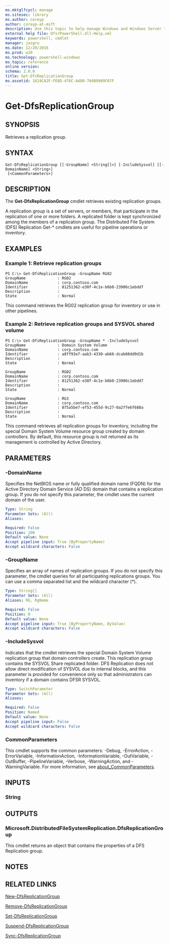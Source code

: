 ```yaml
---
ms.mktglfcycl: manage
ms.sitesec: library
ms.author: coreyp
author: coreyp-at-msft
description: Use this topic to help manage Windows and Windows Server technologies with Windows PowerShell.
external help file: DfsrPowerShell.dll-Help.xml
keywords: powershell, cmdlet
manager: jasgro
ms.date: 12/20/2016
ms.prod: w10
ms.technology: powershell-windows
ms.topic: reference
online version: 
schema: 2.0.0
title: Get-DfsReplicationGroup
ms.assetid: 1624CA2F-FE6D-476C-A480-764B9969FA7F
---
```


# Get-DfsReplicationGroup

## SYNOPSIS
Retrieves a replication group.

## SYNTAX

```
Get-DfsReplicationGroup [[-GroupName] <String[]>] [-IncludeSysvol] [[-DomainName] <String>]
 [<CommonParameters>]
```

## DESCRIPTION
The **Get-DfsReplicationGroup** cmdlet retrieves existing replication groups.

A replication group is a set of servers, or members, that participate in the replication of one or more folders.
A replicated folder is kept synchronized among the members of a replication group.
The Distributed File System (DFS) Replication Get-* cmdlets are useful for pipeline operations or inventory.

## EXAMPLES

### Example 1: Retrieve replication groups
```
PS C:\> Get-DfsReplicationGroup -GroupName RG02
GroupName              : RG02
DomainName             : corp.contoso.com
Identifier             : 81251362-e30f-4c1e-b6b0-23906c1ebdd7
Description            : 
State                  : Normal
```

This command retrieves the RG02 replication group for inventory or use in other pipelines.

### Example 2: Retrieve replication groups and SYSVOL shared volume
```
PS C:\> Get-DfsReplicationGroup -GroupName * -IncludeSysvol
GroupName              : Domain System Volume
DomainName             : corp.contoso.com
Identifier             : a8ff93e7-aab3-4330-ab66-dcab60dd9d1b
Description            : 
State                  : Normal 

GroupName              : RG02
DomainName             : corp.contoso.com
Identifier             : 81251362-e30f-4c1e-b6b0-23906c1ebdd7
Description            : 
State                  : Normal 

GroupName              : RG3
DomainName             : corp.contoso.com
Identifier             : 075a5be7-ef53-455d-9c27-0a2ffe6f688a
Description            : 
State                  : Normal
```

This command retrieves all replication groups for inventory, including the special Domain System Volume resource group created by domain controllers.
By default, this resource group is not returned as its management is controlled by Active Directory.

## PARAMETERS

### -DomainName
Specifies the NetBIOS name or fully qualified domain name (FQDN) for the Active Directory Domain Service (AD DS) domain that contains a replication group.
If you do not specify this parameter, the cmdlet uses the current domain of the user.

```yaml
Type: String
Parameter Sets: (All)
Aliases: 

Required: False
Position: 100
Default value: None
Accept pipeline input: True (ByPropertyName)
Accept wildcard characters: False
```

### -GroupName
Specifies an array of names of replication groups.
If you do not specify this parameter, the cmdlet queries for all participating replications groups.
You can use a comma separated list and the wildcard character (*).

```yaml
Type: String[]
Parameter Sets: (All)
Aliases: RG, RgName

Required: False
Position: 0
Default value: None
Accept pipeline input: True (ByPropertyName, ByValue)
Accept wildcard characters: False
```

### -IncludeSysvol
Indicates that the cmdlet retrieves the special Domain System Volume replication group that domain controllers create.
This replication group contains the SYSVOL Share replicated folder.
DFS Replication does not allow direct modification of SYSVOL due to internal blocks, and this parameter is provided for convenience only so that administrators can inventory if a domain contains DFSR SYSVOL.

```yaml
Type: SwitchParameter
Parameter Sets: (All)
Aliases: 

Required: False
Position: Named
Default value: None
Accept pipeline input: False
Accept wildcard characters: False
```

### CommonParameters
This cmdlet supports the common parameters: -Debug, -ErrorAction, -ErrorVariable, -InformationAction, -InformationVariable, -OutVariable, -OutBuffer, -PipelineVariable, -Verbose, -WarningAction, and -WarningVariable. For more information, see [about_CommonParameters](http://go.microsoft.com/fwlink/?LinkID=113216).

## INPUTS

### String

## OUTPUTS

### Microsoft.DistributedFileSystemReplication.DfsReplicationGroup
This cmdlet returns an object that contains the properties of a DFS Replication group.

## NOTES

## RELATED LINKS

[New-DfsReplicationGroup](./new-dfsreplicationgroup.md)

[Remove-DfsReplicationGroup](./remove-dfsreplicationgroup.md)

[Set-DfsReplicationGroup](./set-dfsreplicationgroup.md)

[Suspend-DfsReplicationGroup](./suspend-dfsreplicationgroup.md)

[Sync-DfsReplicationGroup](./sync-dfsreplicationgroup.md)


